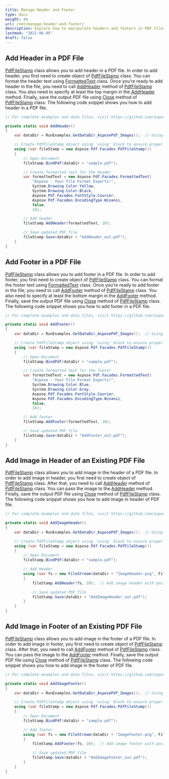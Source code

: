 ```yaml
---
title: Manage Header and Footer
type: docs
weight: 40
url: /net/manage-header-and-footer/
description: Explore how to manipulate headers and footers in PDF files in .NET with Aspose.PDF for improved document structuring.
lastmod: "2021-06-05"
draft: false
---
```

<script type="application/ld+json">
{
    "@context": "https://schema.org",
    "@type": "TechArticle",
    "headline": "Manage Header and Footer",
    "alternativeHeadline": "Enhance PDFs with Custom Headers and Footers",
    "abstract": "The Manage Header and Footer features in Aspose.PDF for .NET allows users to easily add, customize, and format both headers and footers in PDF documents using the PdfFileStamp class. This functionality supports the inclusion of text and images, providing flexibility in document presentation while ensuring professional formatting. Users can seamlessly integrate this feature into their applications to enhance the visual appeal and organization of PDF files",
    "author": {
        "@type": "Person",
        "name": "Anastasiia Holub",
        "givenName": "Anastasiia",
        "familyName": "Holub",
        "url": "https://www.linkedin.com/in/anastasiia-holub-750430225/"
    },
    "genre": "pdf document generation",
    "wordcount": "1007",
    "proficiencyLevel": "Beginner",
    "publisher": {
        "@type": "Organization",
        "name": "Aspose.PDF for .NET",
        "url": "https://products.aspose.com/pdf",
        "logo": "https://www.aspose.cloud/templates/aspose/img/products/pdf/aspose_pdf-for-net.svg",
        "alternateName": "Aspose",
        "sameAs": [
            "https://facebook.com/aspose.pdf/",
            "https://twitter.com/asposepdf",
            "https://www.youtube.com/channel/UCmV9sEg_QWYPi6BJJs7ELOg/featured",
            "https://www.linkedin.com/company/aspose",
            "https://stackoverflow.com/questions/tagged/aspose",
            "https://aspose.quora.com/",
            "https://aspose.github.io/"
        ],
        "contactPoint": [
            {
                "@type": "ContactPoint",
                "telephone": "+1 903 306 1676",
                "contactType": "sales",
                "areaServed": "US",
                "availableLanguage": "en"
            },
            {
                "@type": "ContactPoint",
                "telephone": "+44 141 628 8900",
                "contactType": "sales",
                "areaServed": "GB",
                "availableLanguage": "en"
            },
            {
                "@type": "ContactPoint",
                "telephone": "+61 2 8006 6987",
                "contactType": "sales",
                "areaServed": "AU",
                "availableLanguage": "en"
            }
        ]
    },
    "url": "/net/manage-header-and-footer/",
    "mainEntityOfPage": {
        "@type": "WebPage",
        "@id": "/net/manage-header-and-footer/"
    },
    "dateModified": "2024-11-25",
    "description": "Aspose.PDF can perform not only simple and easy tasks but also cope with more complex goals. Check the next section for advanced users and developers."
}
</script>

## Add Header in a PDF File

[PdfFileStamp](https://reference.aspose.com/pdf/net/aspose.pdf.facades/pdffilestamp/constructors/main) class allows you to add header in a PDF file. In order to add header, you first need to create object of [PdfFileStamp](https://reference.aspose.com/pdf/net/aspose.pdf.facades/pdffilestamp/constructors/main) class. You can format the header text using [FormattedText](https://reference.aspose.com/pdf/net/aspose.pdf.facades/formattedtext) class. Once you’re ready to add header in the file, you need to call [AddHeader](https://reference.aspose.com/pdf/net/aspose.pdf.facades.pdffilestamp/addheader/methods/4) method of [PdfFileStamp](https://reference.aspose.com/pdf/net/aspose.pdf.facades/pdffilestamp/constructors/main) class. You also need to specify at least the top margin in the [AddHeader](https://reference.aspose.com/pdf/net/aspose.pdf.facades.pdffilestamp/addheader/methods/4) method. Finally, save the output PDF file using [Close](https://reference.aspose.com/pdf/net/aspose.pdf.facades/facade/methods/close) method of [PdfFileStamp](https://reference.aspose.com/pdf/net/aspose.pdf.facades/pdffilestamp/constructors/main) class. The following code snippet shows you how to add header in a PDF file.

```csharp
// For complete examples and data files, visit https://github.com/aspose-pdf/Aspose.PDF-for-.NET

private static void AddHeader()
{
    var dataDir = RunExamples.GetDataDir_AsposePdf_Images();  // Using dynamic path

    // Create PdfFileStamp object using 'using' block to ensure proper disposal
    using (var fileStamp = new Aspose.Pdf.Facades.PdfFileStamp())
    {
        // Open Document
        fileStamp.BindPdf(dataDir + "sample.pdf");

        // Create formatted text for the header
        var formattedText = new Aspose.Pdf.Facades.FormattedText(
            "Aspose - Your File Format Experts!",
            System.Drawing.Color.Yellow,
            System.Drawing.Color.Black,
            Aspose.Pdf.Facades.FontStyle.Courier,
            Aspose.Pdf.Facades.EncodingType.Winansi,
            false,
            14);

        // Add header
        fileStamp.AddHeader(formattedText, 10);

        // Save updated PDF file
        fileStamp.Save(dataDir + "AddHeader_out.pdf");
    }
}
```

## Add Footer in a PDF File

[PdfFileStamp](https://reference.aspose.com/pdf/net/aspose.pdf.facades/pdffilestamp/constructors/main) class allows you to add footer in a PDF file. In order to add footer, you first need to create object of [PdfFileStamp](https://reference.aspose.com/pdf/net/aspose.pdf.facades/pdffilestamp/constructors/main) class. You can format the footer text using [FormattedText](https://reference.aspose.com/pdf/net/aspose.pdf.facades/formattedtext) class. Once you’re ready to add footer in the file, you need to call [AddFooter](https://reference.aspose.com/pdf/net/aspose.pdf.facades/pdffilestamp/methods/addfooter/index) method of [PdfFileStamp](https://reference.aspose.com/pdf/net/aspose.pdf.facades/pdffilestamp/constructors/main) class. You also need to specify at least the bottom margin in the [AddFooter](https://reference.aspose.com/pdf/net/aspose.pdf.facades/pdffilestamp/methods/addfooter/index) method. Finally, save the output PDF file using [Close](https://reference.aspose.com/pdf/net/aspose.pdf.facades/facade/methods/close) method of [PdfFileStamp](https://reference.aspose.com/pdf/net/aspose.pdf.facades/pdffilestamp/constructors/main) class. The following code snippet shows you how to add footer in a PDF file.

```csharp
// For complete examples and data files, visit https://github.com/aspose-pdf/Aspose.PDF-for-.NET

private static void AddFooter()
{
    var dataDir = RunExamples.GetDataDir_AsposePdf_Images();  // Using dynamic path

    // Create PdfFileStamp object using 'using' block to ensure proper disposal
    using (var fileStamp = new Aspose.Pdf.Facades.PdfFileStamp())
    {
        // Open Document
        fileStamp.BindPdf(dataDir + "sample.pdf");

        // Create formatted text for the footer
        var formattedText = new Aspose.Pdf.Facades.FormattedText(
            "Aspose - Your File Format Experts!",
            System.Drawing.Color.Blue,
            System.Drawing.Color.Gray,
            Aspose.Pdf.Facades.FontStyle.Courier,
            Aspose.Pdf.Facades.EncodingType.Winansi,
            false,
            14);

        // Add footer
        fileStamp.AddFooter(formattedText, 10);

        // Save updated PDF file
        fileStamp.Save(dataDir + "AddFooter_out.pdf");
    }
}
```

## Add Image in Header of an Existing PDF File

[PdfFileStamp](https://reference.aspose.com/pdf/net/aspose.pdf.facades/pdffilestamp/constructors/main) class allows you to add image in the header of a PDF file. In order to add image in header, you first need to create object of [PdfFileStamp](https://reference.aspose.com/pdf/net/aspose.pdf.facades/pdffilestamp/constructors/main) class. After that, you need to call [AddHeader](https://reference.aspose.com/pdf/net/aspose.pdf.facades.pdffilestamp/addheader/methods/4) method of [PdfFileStamp](https://reference.aspose.com/pdf/net/aspose.pdf.facades/pdffilestamp/constructors/main) class. You can pass the image to the [AddHeader](https://reference.aspose.com/pdf/net/aspose.pdf.facades.pdffilestamp/addheader/methods/4) method. Finally, save the output PDF file using [Close](https://reference.aspose.com/pdf/net/aspose.pdf.facades/facade/methods/close) method of [PdfFileStamp](https://reference.aspose.com/pdf/net/aspose.pdf.facades/pdffilestamp/constructors/main) class. The following code snippet shows you how to add image in header of PDF file.

```csharp
// For complete examples and data files, visit https://github.com/aspose-pdf/Aspose.PDF-for-.NET

private static void AddImageHeader()
{
    var dataDir = RunExamples.GetDataDir_AsposePdf_Images();  // Using dynamic path

    // Create PdfFileStamp object using 'using' block to ensure proper disposal
    using (var fileStamp = new Aspose.Pdf.Facades.PdfFileStamp())
    {
        // Open Document
        fileStamp.BindPdf(dataDir + "sample.pdf");

        // Add Header
        using (var fs = new FileStream(dataDir + "ImageHeader.png", FileMode.Open))
        {
            fileStamp.AddHeader(fs, 10);  // Add image header with position offset

            // Save updated PDF file
            fileStamp.Save(dataDir + "AddImageHeader_out.pdf");
        }
    }
}
```

## Add Image in Footer of an Existing PDF File

[PdfFileStamp](https://reference.aspose.com/pdf/net/aspose.pdf.facades/pdffilestamp/constructors/main) class allows you to add image in the footer of a PDF file. In order to add image in footer, you first need to create object of [PdfFileStamp](https://reference.aspose.com/pdf/net/aspose.pdf.facades/pdffilestamp/constructors/main) class. After that, you need to call [AddFooter](https://reference.aspose.com/pdf/net/aspose.pdf.facades/pdffilestamp/methods/addfooter/index) method of [PdfFileStamp](https://reference.aspose.com/pdf/net/aspose.pdf.facades/pdffilestamp/constructors/main) class. You can pass the image to the [AddFooter](https://reference.aspose.com/pdf/net/aspose.pdf.facades/pdffilestamp/methods/addfooter/index) method. Finally, save the output PDF file using [Close](https://reference.aspose.com/pdf/net/aspose.pdf.facades/facade/methods/close) method of [PdfFileStamp](https://reference.aspose.com/pdf/net/aspose.pdf.facades/pdffilestamp/constructors/main) class. The following code snippet shows you how to add image in the footer of PDF file.

```csharp
// For complete examples and data files, visit https://github.com/aspose-pdf/Aspose.PDF-for-.NET

private static void AddImageFooter()
{
    var dataDir = RunExamples.GetDataDir_AsposePdf_Images();  // Using dynamic path

    // Create PdfFileStamp object using 'using' block to ensure proper disposal
    using (var fileStamp = new Aspose.Pdf.Facades.PdfFileStamp())
    {
        // Open Document
        fileStamp.BindPdf(dataDir + "sample.pdf");

        // Add footer
        using (var fs = new FileStream(dataDir + "ImageFooter.png", FileMode.Open))
        {
            fileStamp.AddFooter(fs, 10);  // Add image footer with position offset

            // Save updated PDF file
            fileStamp.Save(dataDir + "AddImageFooter_out.pdf");
        }
    }
}
```
